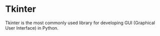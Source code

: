 # Tkinter
Tkinter is the most commonly used library for developing GUI (Graphical User Interface) in Python.
